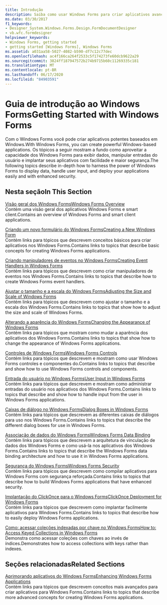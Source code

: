 ```yaml
---
title: Introdução
description: Saiba como usar Windows Forms para criar aplicativos avançados baseados no Windows que exibem dados, manipulam a entrada do usuário e ajudam você a implantar seus aplicativos.
ms.date: 03/30/2017
f1_keywords:
- Designer_System.Windows.Forms.Design.FormDocumentDesigner
- vb.wfc.formdesigner
helpviewer_keywords:
- Windows Forms, getting started
- getting started [Windows Forms], Windows Forms
ms.assetid: a031aa58-5027-4082-b590-df7c12c77dec
ms.openlocfilehash: ac4f166ca264f2533c5f174273fe60dcb9622a29
ms.sourcegitcommit: 3824ff187947572b274b9715b60c11269335c181
ms.translationtype: MT
ms.contentlocale: pt-BR
ms.lasthandoff: 06/17/2020
ms.locfileid: "84903591"
---
```

# <a name="getting-started-with-windows-forms"></a><span data-ttu-id="7cd1d-103">Guia de introdução ao Windows Forms</span><span class="sxs-lookup"><span data-stu-id="7cd1d-103">Getting Started with Windows Forms</span></span>
<span data-ttu-id="7cd1d-104">Com o Windows Forms você pode criar aplicativos potentes baseados em Windows.</span><span class="sxs-lookup"><span data-stu-id="7cd1d-104">With Windows Forms, you can create powerful Windows-based applications.</span></span> <span data-ttu-id="7cd1d-105">Os tópicos a seguir mostram a fundo como aproveitar a capacidade dos Windows Forms para exibir dados, manipular entradas do usuário e implantar seus aplicativos com facilidade e maior segurança.</span><span class="sxs-lookup"><span data-stu-id="7cd1d-105">The following topics describe in-depth how to harness the power of Windows Forms to display data, handle user input, and deploy your applications easily and with enhanced security.</span></span>  
  
## <a name="in-this-section"></a><span data-ttu-id="7cd1d-106">Nesta seção</span><span class="sxs-lookup"><span data-stu-id="7cd1d-106">In This Section</span></span>  
 [<span data-ttu-id="7cd1d-107">Visão geral dos Windows Forms</span><span class="sxs-lookup"><span data-stu-id="7cd1d-107">Windows Forms Overview</span></span>](windows-forms-overview.md)  
 <span data-ttu-id="7cd1d-108">Contém uma visão geral dos aplicativos Windows Forms e smart client.</span><span class="sxs-lookup"><span data-stu-id="7cd1d-108">Contains an overview of Windows Forms and smart client applications.</span></span>  
  
 [<span data-ttu-id="7cd1d-109">Criando um novo formulário do Windows Forms</span><span class="sxs-lookup"><span data-stu-id="7cd1d-109">Creating a New Windows Form</span></span>](creating-a-new-windows-form.md)  
 <span data-ttu-id="7cd1d-110">Contém links para tópicos que descrevem conceitos básicos para criar aplicativos nos Windows Forms.</span><span class="sxs-lookup"><span data-stu-id="7cd1d-110">Contains links to topics that describe basic concepts for creating Windows Forms applications.</span></span>  
  
 [<span data-ttu-id="7cd1d-111">Criando manipuladores de eventos no Windows Forms</span><span class="sxs-lookup"><span data-stu-id="7cd1d-111">Creating Event Handlers in Windows Forms</span></span>](creating-event-handlers-in-windows-forms.md)  
 <span data-ttu-id="7cd1d-112">Contém links para tópicos que descrevem como criar manipuladores de eventos nos Windows Forms.</span><span class="sxs-lookup"><span data-stu-id="7cd1d-112">Contains links to topics that describe how to create Windows Forms event handlers.</span></span>  
  
 [<span data-ttu-id="7cd1d-113">Ajustar o tamanho e a escala do Windows Forms</span><span class="sxs-lookup"><span data-stu-id="7cd1d-113">Adjusting the Size and Scale of Windows Forms</span></span>](adjusting-the-size-and-scale-of-windows-forms.md)  
 <span data-ttu-id="7cd1d-114">Contém links para tópicos que descrevem como ajustar o tamanho e a escala dos Windows Forms.</span><span class="sxs-lookup"><span data-stu-id="7cd1d-114">Contains links to topics that show how to adjust the size and scale of Windows Forms.</span></span>  
  
 [<span data-ttu-id="7cd1d-115">Alterando a aparência do Windows Forms</span><span class="sxs-lookup"><span data-stu-id="7cd1d-115">Changing the Appearance of Windows Forms</span></span>](changing-the-appearance-of-windows-forms.md)  
 <span data-ttu-id="7cd1d-116">Contém links para tópicos que mostram como mudar a aparência dos aplicativos dos Windows Forms.</span><span class="sxs-lookup"><span data-stu-id="7cd1d-116">Contains links to topics that show how to change the appearance of Windows Forms applications.</span></span>  
  
 [<span data-ttu-id="7cd1d-117">Controles de Windows Forms</span><span class="sxs-lookup"><span data-stu-id="7cd1d-117">Windows Forms Controls</span></span>](./controls/index.md)  
 <span data-ttu-id="7cd1d-118">Contém links para tópicos que descrevem e mostram como usar Windows Forms controles e componentes do.</span><span class="sxs-lookup"><span data-stu-id="7cd1d-118">Contains links to topics that describe and show how to use Windows Forms controls and components.</span></span>  
  
 [<span data-ttu-id="7cd1d-119">Entrada do usuário no Windows Forms</span><span class="sxs-lookup"><span data-stu-id="7cd1d-119">User Input in Windows Forms</span></span>](user-input-in-windows-forms.md)  
 <span data-ttu-id="7cd1d-120">Contém links para tópicos que descrevem e mostram como administrar entradas do usuário nos aplicativos dos Windows Forms.</span><span class="sxs-lookup"><span data-stu-id="7cd1d-120">Contains links to topics that describe and show how to handle input from the user in Windows Forms applications.</span></span>  
  
 [<span data-ttu-id="7cd1d-121">Caixas de diálogo no Windows Forms</span><span class="sxs-lookup"><span data-stu-id="7cd1d-121">Dialog Boxes in Windows Forms</span></span>](dialog-boxes-in-windows-forms.md)  
 <span data-ttu-id="7cd1d-122">Contém links para tópicos que descrevem as diferentes caixas de diálogos para uso nos Windows Forms.</span><span class="sxs-lookup"><span data-stu-id="7cd1d-122">Contains links to topics that describe the different dialog boxes for use in Windows Forms.</span></span>  
  
 [<span data-ttu-id="7cd1d-123">Associação de dados do Windows Forms</span><span class="sxs-lookup"><span data-stu-id="7cd1d-123">Windows Forms Data Binding</span></span>](windows-forms-data-binding.md)  
 <span data-ttu-id="7cd1d-124">Contém links para tópicos que descrevem a arquitetura de vinculação de dados dos Windows Forms e como usá-la nos aplicativos dos Windows Forms.</span><span class="sxs-lookup"><span data-stu-id="7cd1d-124">Contains links to topics that describe the Windows Forms data binding architecture and how to use it in Windows Forms applications.</span></span>  
  
 [<span data-ttu-id="7cd1d-125">Segurança do Windows Forms</span><span class="sxs-lookup"><span data-stu-id="7cd1d-125">Windows Forms Security</span></span>](windows-forms-security.md)  
 <span data-ttu-id="7cd1d-126">Contém links para tópicos que descrevem como compilar aplicativos para Windows Forms com segurança reforçada.</span><span class="sxs-lookup"><span data-stu-id="7cd1d-126">Contains links to topics that describe how to build Windows Forms applications that have enhanced security.</span></span>  
  
 [<span data-ttu-id="7cd1d-127">Implantação do ClickOnce para o Windows Forms</span><span class="sxs-lookup"><span data-stu-id="7cd1d-127">ClickOnce Deployment for Windows Forms</span></span>](clickonce-deployment-for-windows-forms.md)  
 <span data-ttu-id="7cd1d-128">Contém links para tópicos que descrevem como implantar facilmente aplicativos para Windows Forms.</span><span class="sxs-lookup"><span data-stu-id="7cd1d-128">Contains links to topics that describe how to easily deploy Windows Forms applications.</span></span>  
  
 [<span data-ttu-id="7cd1d-129">Como: acessar coleções indexadas por chave no Windows Forms</span><span class="sxs-lookup"><span data-stu-id="7cd1d-129">How to: Access Keyed Collections in Windows Forms</span></span>](how-to-access-keyed-collections-in-windows-forms.md)  
 <span data-ttu-id="7cd1d-130">Demonstra como acessar coleções com chaves ao invés de índices.</span><span class="sxs-lookup"><span data-stu-id="7cd1d-130">Demonstrates how to access collections with keys rather than indexes.</span></span>  
  
## <a name="related-sections"></a><span data-ttu-id="7cd1d-131">Seções relacionadas</span><span class="sxs-lookup"><span data-stu-id="7cd1d-131">Related Sections</span></span>  
 [<span data-ttu-id="7cd1d-132">Aprimorando aplicativos do Windows Forms</span><span class="sxs-lookup"><span data-stu-id="7cd1d-132">Enhancing Windows Forms Applications</span></span>](./advanced/index.md)  
 <span data-ttu-id="7cd1d-133">Contém links para tópicos que descrevem conceitos mais avançados para criar aplicativos para Windows Forms.</span><span class="sxs-lookup"><span data-stu-id="7cd1d-133">Contains links to topics that describe more advanced concepts for creating Windows Forms applications.</span></span>
